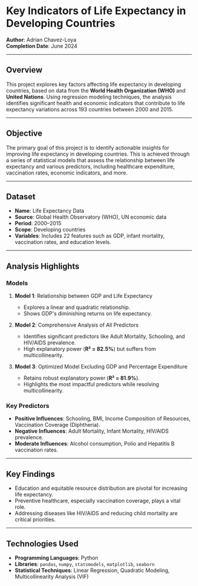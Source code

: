 # Key Indicators of Life Expectancy in Developing Countries

**Author**: Adrian Chavez-Loya  
**Completion Date**: June 2024  

---

## Overview
This project explores key factors affecting life expectancy in developing countries, based on data from the **World Health Organization (WHO)** and **United Nations**. Using regression modeling techniques, the analysis identifies significant health and economic indicators that contribute to life expectancy variations across 193 countries between 2000 and 2015.

---

## Objective
The primary goal of this project is to identify actionable insights for improving life expectancy in developing countries. This is achieved through a series of statistical models that assess the relationship between life expectancy and various predictors, including healthcare expenditure, vaccination rates, economic indicators, and more.

---

## Dataset
- **Name**: Life Expectancy Data  
- **Source**: Global Health Observatory (WHO), UN economic data  
- **Period**: 2000–2015  
- **Scope**: Developing countries  
- **Variables**: Includes 22 features such as GDP, infant mortality, vaccination rates, and education levels.

---

## Analysis Highlights

### Models
1. **Model 1**: Relationship between GDP and Life Expectancy  
   - Explores a linear and quadratic relationship.  
   - Shows GDP's diminishing returns on life expectancy.

2. **Model 2**: Comprehensive Analysis of All Predictors  
   - Identifies significant predictors like Adult Mortality, Schooling, and HIV/AIDS prevalence.  
   - High explanatory power (**R² = 82.5%**) but suffers from multicollinearity.

3. **Model 3**: Optimized Model Excluding GDP and Percentage Expenditure  
   - Retains robust explanatory power (**R² = 81.9%**).  
   - Highlights the most impactful predictors while resolving multicollinearity.

### Key Predictors
- **Positive Influences**: Schooling, BMI, Income Composition of Resources, Vaccination Coverage (Diphtheria).  
- **Negative Influences**: Adult Mortality, Infant Mortality, HIV/AIDS prevalence.  
- **Moderate Influences**: Alcohol consumption, Polio and Hepatitis B vaccination rates.

---

## Key Findings
- Education and equitable resource distribution are pivotal for increasing life expectancy.  
- Preventive healthcare, especially vaccination coverage, plays a vital role.  
- Addressing diseases like HIV/AIDS and reducing child mortality are critical priorities.  

---

## Technologies Used
- **Programming Languages**: Python  
- **Libraries**: `pandas`, `numpy`, `statsmodels`, `matplotlib`, `seaborn`  
- **Statistical Techniques**: Linear Regression, Quadratic Modeling, Multicollinearity Analysis (VIF)
